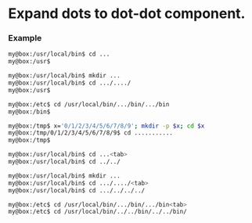 # Expand dots to dot-dot component.

### Example
```bash
my@box:/usr/local/bin$ cd ...
my@box:/usr$
```
```bash
my@box:/usr/local/bin$ mkdir ...
my@box:/usr/local/bin$ cd .../..../
my@box:/usr$ 
```
```bash
my@box:/etc$ cd /usr/local/bin/.../bin/.../bin
my@box:/bin$
```
```bash
my@box:/tmp$ x='0/1/2/3/4/5/6/7/8/9'; mkdir -p $x; cd $x
my@box:/tmp/0/1/2/3/4/5/6/7/8/9$ cd ...........
my@box:/tmp$
```
```bash
my@box:/usr/local/bin$ cd ...<tab>
my@box:/usr/local/bin$ cd ../../
```
```bash
my@box:/usr/local/bin$ mkdir ...
my@box:/usr/local/bin$ cd .../..../<tab>
my@box:/usr/local/bin$ cd .../../../../
```
```bash
my@box:/etc$ cd /usr/local/bin/.../bin/.../bin<tab>
my@box:/etc$ cd /usr/local/bin/../../bin/../../bin/
```
